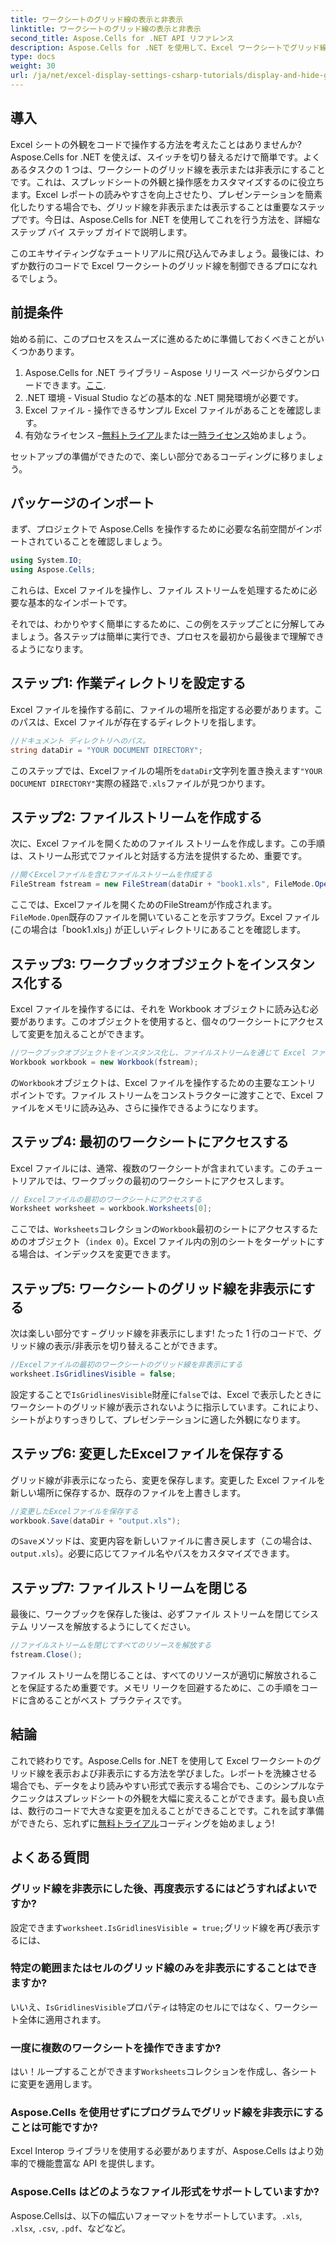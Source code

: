 ```yaml
---
title: ワークシートのグリッド線の表示と非表示
linktitle: ワークシートのグリッド線の表示と非表示
second_title: Aspose.Cells for .NET API リファレンス
description: Aspose.Cells for .NET を使用して、Excel ワークシートでグリッド線を表示および非表示にする方法を学習します。コード例と説明を含むステップバイステップのチュートリアルです。
type: docs
weight: 30
url: /ja/net/excel-display-settings-csharp-tutorials/display-and-hide-gridlines-of-worksheet/
---
```

## 導入

Excel シートの外観をコードで操作する方法を考えたことはありませんか? Aspose.Cells for .NET を使えば、スイッチを切り替えるだけで簡単です。よくあるタスクの 1 つは、ワークシートのグリッド線を表示または非表示にすることです。これは、スプレッドシートの外観と操作感をカスタマイズするのに役立ちます。Excel レポートの読みやすさを向上させたり、プレゼンテーションを簡素化したりする場合でも、グリッド線を非表示または表示することは重要なステップです。今日は、Aspose.Cells for .NET を使用してこれを行う方法を、詳細なステップ バイ ステップ ガイドで説明します。

このエキサイティングなチュートリアルに飛び込んでみましょう。最後には、わずか数行のコードで Excel ワークシートのグリッド線を制御できるプロになれるでしょう。

## 前提条件

始める前に、このプロセスをスムーズに進めるために準備しておくべきことがいくつかあります。

1.  Aspose.Cells for .NET ライブラリ – Aspose リリース ページからダウンロードできます。[ここ](https://releases.aspose.com/cells/net/).
2. .NET 環境 - Visual Studio などの基本的な .NET 開発環境が必要です。
3. Excel ファイル - 操作できるサンプル Excel ファイルがあることを確認します。
4. 有効なライセンス –[無料トライアル](https://releases.aspose.com/)または[一時ライセンス](https://purchase.aspose.com/temporary-license/)始めましょう。

セットアップの準備ができたので、楽しい部分であるコーディングに移りましょう。

## パッケージのインポート

まず、プロジェクトで Aspose.Cells を操作するために必要な名前空間がインポートされていることを確認しましょう。

```csharp
using System.IO;
using Aspose.Cells;
```

これらは、Excel ファイルを操作し、ファイル ストリームを処理するために必要な基本的なインポートです。

それでは、わかりやすく簡単にするために、この例をステップごとに分解してみましょう。各ステップは簡単に実行でき、プロセスを最初から最後まで理解できるようになります。

## ステップ1: 作業ディレクトリを設定する

Excel ファイルを操作する前に、ファイルの場所を指定する必要があります。このパスは、Excel ファイルが存在するディレクトリを指します。

```csharp
//ドキュメント ディレクトリへのパス。
string dataDir = "YOUR DOCUMENT DIRECTORY";
```

このステップでは、Excelファイルの場所を`dataDir`文字列を置き換えます`"YOUR DOCUMENT DIRECTORY"`実際の経路で`.xls`ファイルが見つかります。

## ステップ2: ファイルストリームを作成する

次に、Excel ファイルを開くためのファイル ストリームを作成します。この手順は、ストリーム形式でファイルと対話する方法を提供するため、重要です。

```csharp
//開くExcelファイルを含むファイルストリームを作成する
FileStream fstream = new FileStream(dataDir + "book1.xls", FileMode.Open);
```

ここでは、Excelファイルを開くためのFileStreamが作成されます。`FileMode.Open`既存のファイルを開いていることを示すフラグ。Excel ファイル (この場合は「book1.xls」) が正しいディレクトリにあることを確認します。

## ステップ3: ワークブックオブジェクトをインスタンス化する

Excel ファイルを操作するには、それを Workbook オブジェクトに読み込む必要があります。このオブジェクトを使用すると、個々のワークシートにアクセスして変更を加えることができます。

```csharp
//ワークブックオブジェクトをインスタンス化し、ファイルストリームを通じて Excel ファイルを開く
Workbook workbook = new Workbook(fstream);
```

の`Workbook`オブジェクトは、Excel ファイルを操作するための主要なエントリ ポイントです。ファイル ストリームをコンストラクターに渡すことで、Excel ファイルをメモリに読み込み、さらに操作できるようになります。

## ステップ4: 最初のワークシートにアクセスする

Excel ファイルには、通常、複数のワークシートが含まれています。このチュートリアルでは、ワークブックの最初のワークシートにアクセスします。

```csharp
// Excelファイルの最初のワークシートにアクセスする
Worksheet worksheet = workbook.Worksheets[0];
```

ここでは、`Worksheets`コレクションの`Workbook`最初のシートにアクセスするためのオブジェクト（`index 0`）。Excel ファイル内の別のシートをターゲットにする場合は、インデックスを変更できます。

## ステップ5: ワークシートのグリッド線を非表示にする

次は楽しい部分です – グリッド線を非表示にします! たった 1 行のコードで、グリッド線の表示/非表示を切り替えることができます。

```csharp
//Excelファイルの最初のワークシートのグリッド線を非表示にする
worksheet.IsGridlinesVisible = false;
```

設定することで`IsGridlinesVisible`財産に`false`では、Excel で表示したときにワークシートのグリッド線が表示されないように指示しています。これにより、シートがよりすっきりして、プレゼンテーションに適した外観になります。

## ステップ6: 変更したExcelファイルを保存する

グリッド線が非表示になったら、変更を保存します。変更した Excel ファイルを新しい場所に保存するか、既存のファイルを上書きします。

```csharp
//変更したExcelファイルを保存する
workbook.Save(dataDir + "output.xls");
```

の`Save`メソッドは、変更内容を新しいファイルに書き戻します（この場合は、`output.xls`）。必要に応じてファイル名やパスをカスタマイズできます。

## ステップ7: ファイルストリームを閉じる

最後に、ワークブックを保存した後は、必ずファイル ストリームを閉じてシステム リソースを解放するようにしてください。

```csharp
//ファイルストリームを閉じてすべてのリソースを解放する
fstream.Close();
```

ファイル ストリームを閉じることは、すべてのリソースが適切に解放されることを保証するため重要です。メモリ リークを回避するために、この手順をコードに含めることがベスト プラクティスです。

## 結論

これで終わりです。Aspose.Cells for .NET を使用して Excel ワークシートのグリッド線を表示および非表示にする方法を学びました。レポートを洗練させる場合でも、データをより読みやすい形式で表示する場合でも、このシンプルなテクニックはスプレッドシートの外観を大幅に変えることができます。最も良い点は、数行のコードで大きな変更を加えることができることです。これを試す準備ができたら、忘れずに[無料トライアル](https://releases.aspose.com/)コーディングを始めましょう!

## よくある質問

### グリッド線を非表示にした後、再度表示するにはどうすればよいですか?  
設定できます`worksheet.IsGridlinesVisible = true;`グリッド線を再び表示するには、

### 特定の範囲またはセルのグリッド線のみを非表示にすることはできますか?  
いいえ、`IsGridlinesVisible`プロパティは特定のセルにではなく、ワークシート全体に適用されます。

### 一度に複数のワークシートを操作できますか?  
はい！ループすることができます`Worksheets`コレクションを作成し、各シートに変更を適用します。

### Aspose.Cells を使用せずにプログラムでグリッド線を非表示にすることは可能ですか?  
Excel Interop ライブラリを使用する必要がありますが、Aspose.Cells はより効率的で機能豊富な API を提供します。

### Aspose.Cells はどのようなファイル形式をサポートしていますか?  
 Aspose.Cellsは、以下の幅広いフォーマットをサポートしています。`.xls`, `.xlsx`, `.csv`, `.pdf`、などなど。